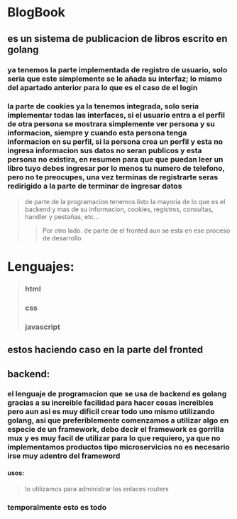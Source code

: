 # BlogBook 

## es un sistema de publicacion de libros escrito en golang

### ya tenemos la parte implementada de registro de usuario, solo seria que este simplemente se le añada su interfaz; lo mismo del apartado anterior para lo que es el caso de el login

### la parte de cookies ya la tenemos integrada, solo seria implementar todas las interfaces, si el usuario entra a el perfil de otra persona se mostrara simplemente ver persona y su informacion, siempre y cuando esta persona tenga informacion en su perfil, si la persona crea un perfil y esta no ingresa informacion sus datos no seran publicos y esta persona no existira, en resumen para que que puedan leer un libro tuyo debes ingresar por lo menos tu numero de telefono, pero no te preocupes, una vez terminas de registrarte seras redirigido a la parte de terminar de ingresar datos

> de parte de la programacion tenemos listo la mayoria de lo que es el backend y mas de su informacion, cookies, registros, consultas, handler y pestañas, etc...

> > Por otro lado. de parte de el fronted aun se esta en ese proceso de desarrollo

# Lenguajes:

> ### html
> ### css
> ### javascript
 
 ## estos haciendo caso en la parte del fronted

## backend:

### el lenguaje de programacion que se usa de backend es golang gracias a su increible facilidad para hacer cosas increibles pero aun asi es muy dificil crear todo uno mismo utilizando golang, asi que preferiblemente comenzamos a utilizar algo en especie de un framework, debo decir el framework es gorrilla mux y es muy facil de utilizar para lo que requiero, ya que no implementamos productos tipo microservicios no es necesario irse muy adentro del frameword

#### usos: 
> lo utilizamos para administrar los enlaces
> routers

### temporalmente esto es todo 

